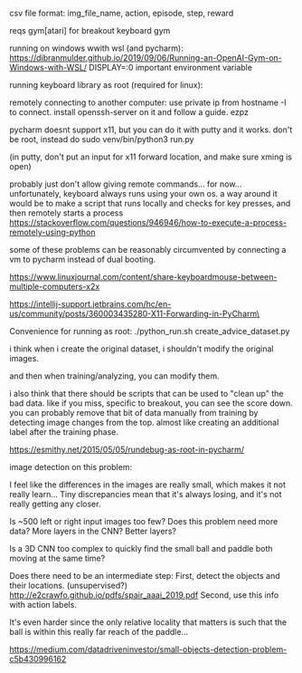 csv file format:
img_file_name, action, episode, step, reward

reqs
gym[atari] for breakout
keyboard
gym

running on windows wwith wsl (and pycharm):
https://dibranmulder.github.io/2019/09/06/Running-an-OpenAI-Gym-on-Windows-with-WSL/
DISPLAY=:0 important environment variable

running keyboard library as root (required for linux):

remotely connecting to another computer:
use private ip from hostname -I to connect. install openssh-server on it and follow a guide. ezpz

pycharm doesnt support x11, but you can do it with putty and it works. don't
be root, instead do sudo venv/bin/python3 run.py

(in putty, don't put an input for x11 forward location, and make sure xming is open)

probably just don't allow giving remote commands... for now...
unfortunately, keyboard always runs using your own os. a way around it
would be to make a script that runs locally and checks for key presses,
and then remotely starts a process
https://stackoverflow.com/questions/946946/how-to-execute-a-process-remotely-using-python

some of these problems can be reasonably circumvented by connecting
a vm to pycharm instead of dual booting.

https://www.linuxjournal.com/content/share-keyboardmouse-between-multiple-computers-x2x

https://intellij-support.jetbrains.com/hc/en-us/community/posts/360003435280-X11-Forwarding-in-PyCharm\

Convenience for running as root:
./python_run.sh create_advice_dataset.py 

i think when i create the original dataset, i shouldn't modify the original images.

and then when training/analyzing, you can modify them.

i also think that there should be scripts that can be used to "clean up" the bad data. like if you miss,
specific to breakout, you can see the score down. you can probably remove that bit of data manually
from training by detecting image changes from the top. almost like creating an additional label after the
training phase.

https://esmithy.net/2015/05/05/rundebug-as-root-in-pycharm/

image detection on this problem:

I feel like the differences in the images are really small,
which makes it not really learn... Tiny discrepancies mean that it's
always losing, and it's not really getting any closer.

Is ~500 left or right input images too few? Does this problem
need more data? More layers in the CNN? Better layers?

Is a 3D CNN too complex to quickly find the small ball and
paddle both moving at the same time?

Does there need to be an intermediate step:
First, detect the objects and their locations. (unsupervised?)
http://e2crawfo.github.io/pdfs/spair_aaai_2019.pdf
Second, use this info with action labels.

It's even harder since the only relative locality that matters
is such that the ball is within this really far reach of the
paddle... 

https://medium.com/datadriveninvestor/small-objects-detection-problem-c5b430996162



